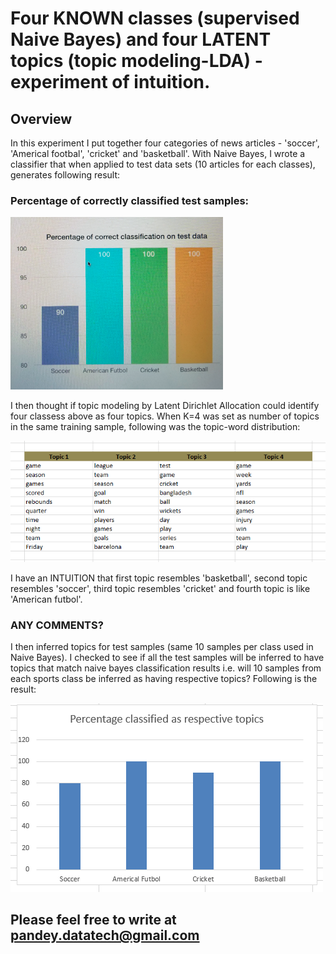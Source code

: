 # Four KNOWN classes (supervised Naive Bayes) and four LATENT topics (topic modeling-LDA) - experiment of intuition.

## Overview
In this experiment I put together four categories of news articles - 'soccer', 'Americal footbal', 'cricket' and 'basketball'. With Naive Bayes, I wrote a classifier that when applied to test data sets (10 articles for each classes), generates following result:

### Percentage of correctly classified test samples:
<p><img src="Capture.PNG" title=" Naive Bayes Classification Result" alt="NBResult"></a></p>
<p>I then thought if topic modeling by Latent Dirichlet Allocation could identify four classess above as four topics. When K=4 was set as number of topics in the same training sample, following was the topic-word distribution:</p>
<p><img src="topic_word.PNG" title="Topic Word distribution via LDA" alt="LDAResult"></a></p>

I have an INTUITION that first topic resembles 'basketball', second topic resembles 'soccer', third topic resembles  'cricket' and fourth topic is like 'American futbol'. 
### ANY COMMENTS?

I then inferred topics for test samples (same 10 samples per class used in Naive Bayes). I checked to see if all the test samples will be inferred to have topics that match naive bayes classification results i.e. will 10 samples from each sports class be inferred as having respective topics? Following is the result:
<p><img src="topic_inferTest.PNG" title="Latent Dirichlet Allocation" alt="LDA"></a></p>

## Please feel free to write at pandey.datatech@gmail.com
